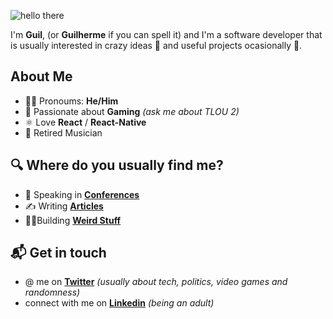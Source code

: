 <!-- # Hello, nerds 🤓 -->

![hello there](https://imgur.com/2eBkMS0)

I'm **Guil**, (or **Guilherme** if you can spell it) and I'm a software developer that is usually interested in crazy ideas 🦄 and useful projects ocasionally 🤖.

## About Me

* 🧑‍🎤 Pronoums: **He/Him**
* 👾 Passionate about **Gaming** *(ask me about TLOU 2)*
* ⚛️ Love **React** / **React-Native**
* 🎼 Retired Musician

## 🔍 Where do you usually find me?

* 🎤 Speaking in **[Conferences](https://www.youtube.com/watch?v=otDl8PGYT4s)**
* ✍️ Writing **[Articles](https://gvarandas.me/blog)**
* 👷‍♂️Building **[Weird Stuff](https://gvarandas.me)**</p>

## 📬 Get in touch
* @ me on **[Twitter](https://twitter.com/jgvarandas)** *(usually about tech, politics, video games and randomness)*
* connect with me on **[Linkedin](https://www.linkedin.com/in/guilhermevarandas/)** *(being an adult)*

<!--
**gvarandas/gvarandas** is a ✨ _special_ ✨ repository because its `README.md` (this file) appears on your GitHub profile.

Here are some ideas to get you started:

- 🔭 I’m currently working on ...
- 🌱 I’m currently learning ...
- 👯 I’m looking to collaborate on ...
- 🤔 I’m looking for help with ...
- 💬 Ask me about ...
- 📫 How to reach me: ...
- 😄 Pronouns: ...
- ⚡ Fun fact: ...
-->
